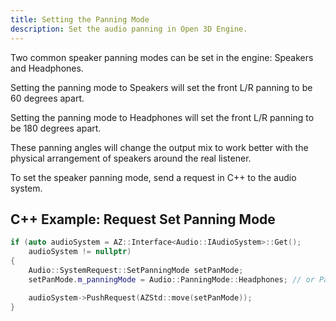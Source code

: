 ```yaml
---
title: Setting the Panning Mode
description: Set the audio panning in Open 3D Engine.
---
```


Two common speaker panning modes can be set in the engine: Speakers and Headphones.

Setting the panning mode to Speakers will set the front L/R panning to be 60 degrees apart.

Setting the panning mode to Headphones will set the front L/R panning to be 180 degrees apart.

These panning angles will change the output mix to work better with the physical arrangement of speakers around the real listener.

To set the speaker panning mode, send a request in C++ to the audio system.

## C++ Example: Request Set Panning Mode

```cpp
if (auto audioSystem = AZ::Interface<Audio::IAudioSystem>::Get();
    audioSystem != nullptr)
{
    Audio::SystemRequest::SetPanningMode setPanMode;
    setPanMode.m_panningMode = Audio::PanningMode::Headphones; // or PanningMode::Speakers

    audioSystem->PushRequest(AZStd::move(setPanMode));
}
```
